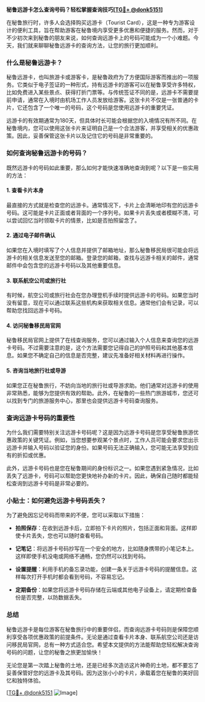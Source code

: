 **秘鲁远游卡怎么查询号码？轻松掌握查询技巧[[TG💪+ @donk5151](https://t.me/s/donk5151)]**

在秘鲁旅行时，许多人会选择购买远游卡（Tourist Card），这是一种专为游客设计的便利工具，旨在帮助游客在秘鲁境内享受更多优惠和便捷的服务。然而，对于不少初次来到秘鲁的朋友来说，如何查询远游卡上的号码可能成为一个小难题。今天，我们就来聊聊秘鲁远游卡的查询方法，让您的旅行更加顺利。

### 什么是秘鲁远游卡？

秘鲁远游卡，也叫旅游卡或游客卡，是秘鲁政府为了方便国际游客而推出的一项服务。它类似于电子签证的一种形式，持有远游卡的游客可以在秘鲁享受许多特权，比如免费进入某些景点、获得打折门票等。与传统签证不同的是，远游卡不需要提前申请，通常在入境时由机场工作人员发放给游客。这张卡片不仅是一张普通的卡片，它还包含了一个唯一的号码，这个号码是您使用远游卡的重要凭证。

远游卡的有效期通常为180天，但具体时长可能会根据您的入境情况有所不同。在秘鲁境内，您可以使用这张卡片来证明自己是一个合法游客，并享受相关的优惠政策。因此，妥善保管这张卡片以及记住它的号码是非常重要的。

### 如何查询秘鲁远游卡的号码？

既然远游卡的号码如此重要，那么如何才能快速准确地查询到呢？以下是一些实用的方法：

#### 1. **查看卡片本身**
最直接的方式就是检查您的远游卡。通常情况下，卡片上会清晰地印有您的远游卡号码。这可能是卡片正面或者背面的一个序列号。如果卡片丢失或者模糊不清，可以尝试回忆当时领取卡片的情景，比如是否拍照留念了。

#### 2. **通过电子邮件确认**
如果您在入境时填写了个人信息并提供了邮箱地址，那么秘鲁移民局很可能会将远游卡的相关信息发送至您的邮箱。登录您的邮箱，查找与远游卡相关的邮件，通常邮件中会包含您的远游卡号码以及其他重要信息。

#### 3. **联系航空公司或旅行社**
有时候，航空公司或旅行社会在您办理登机手续时提供远游卡的号码。如果您当时没有留意，现在可以通过联系这些机构来获取相关信息。通常他们会有记录，可以帮助您找回远游卡号码。

#### 4. **访问秘鲁移民局官网**
秘鲁移民局官网上提供了在线查询服务，您可以通过输入个人信息来查询您的远游卡号码。不过需要注意的是，这个方法需要您记得自己的护照号码和其他基本信息。如果您不确定自己的信息是否完整，建议先准备好相关材料再进行操作。

#### 5. **咨询当地旅行社或导游**
如果您正在秘鲁旅行，不妨向当地的旅行社或导游求助。他们通常对远游卡的使用非常熟悉，能够为您提供有效的帮助。此外，在秘鲁的一些热门旅游城市，您还可以找到专门的旅游服务中心，那里也会提供远游卡号码查询服务。

### 查询远游卡号码的重要性

为什么我们需要特别关注远游卡号码呢？这是因为远游卡号码是您享受秘鲁旅游优惠政策的关键凭证。例如，当您想要参观某个景点时，工作人员可能会要求您出示远游卡并输入号码以验证您的身份。如果号码无法正确输入，您可能无法享受到应有的折扣或优惠。

此外，远游卡号码也是您在秘鲁期间的身份标识之一。如果您遇到紧急情况，比如丢失了远游卡，号码可以帮助您更快地补办新的卡片。因此，确保自己随时都能轻松查询到远游卡号码是非常必要的。

### 小贴士：如何避免远游卡号码丢失？

为了避免因忘记号码而带来的不便，您可以采取以下措施：

- **拍照保存**：在收到远游卡后，立即拍下卡片的照片，包括正面和背面。这样即使卡片丢失，您也可以随时查看号码。
  
- **记笔记**：将远游卡号码抄写在一个安全的地方，比如随身携带的小笔记本上。这样即使手机没电或网络不通畅，您仍然可以找到号码。

- **设置提醒**：利用手机的备忘录功能，创建一条关于远游卡号码的提醒信息。这样每次打开手机时都会看到号码，不容易忘记。

- **定期备份**：如果您将远游卡号码存储在云端或其他电子设备上，请定期检查备份是否完整，以防数据丢失。

### 总结

秘鲁远游卡是每位游客在秘鲁旅行中的重要伴侣，而查询远游卡号码则是保障您顺利享受各项优惠政策的前提条件。无论是通过查看卡片本身、联系航空公司还是访问移民局官网，总有一种方式适合您。希望本文提供的方法能帮助您轻松解决查询号码的问题，让您的秘鲁之旅更加愉快！

无论您是第一次踏上秘鲁的土地，还是已经多次造访这片神奇的土地，都不要忘了妥善保管好您的远游卡及其号码。因为这张小小的卡片，承载着您在秘鲁的美好回忆和独特体验。

[[TG💪+ @donk5151](https://t.me/s/donk5151) ![Image](https://i.postimg.cc/rwNCRYN7/Snipaste-2025-04-30-17-27-05.png)]
